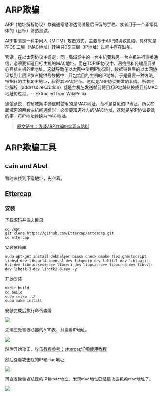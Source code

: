 # ARP欺骗

ARP（地址解析协议）欺骗通常是渗透测试最后保留的手段，或者用于一个非常具体的（目标）渗透测试。

ARP欺骗是一种中间人（MITM）攻击方式，主要基于ARP的协议缺陷，具体就是在OSI二层（MAC地址）转换只OSI三层（IP地址）过程中存在缺陷。

官话：在以太网协议中规定，同一局域网中的一台主机要和另一台主机进行直接通信，必须要知道目标主机的MAC地址。而在TCP/IP协议中，网络层和传输层只关心目标主机的IP地址。这就导致在以太网中使用IP协议时，数据链路层的以太网协议接到上层IP协议提供的数据中，只包含目的主机的IP地址。于是需要一种方法，根据目的主机的IP地址，获得其MAC地址。这就是ARP协议要做的事情。所谓地址解析（address resolution）就是主机在发送帧前将目标IP地址转换成目标MAC地址的过程。-- Extracted from WikiPedia.

通俗点说，在局域网中通信时使用的是MAC地址，而不是常见的IP地址。所以在局域网的两台主机间通信时，必须要知道对方的MAC地址，这就是ARP协议要做的事：将IP地址转换为MAC地址。

> [原文链接：浅谈ARP欺骗的实现与防御](https://www.freebuf.com/articles/network/210852.html)



# ARP欺骗工具

## cain and Abel

暂时未找到下载地址，先空着。



## [Ettercap](https://github.com/Ettercap/ettercap.git)

### 安装

下载源码并进入目录

```
cd /opt
git clone https://github.com/Ettercap/ettercap.git
cd ettercap
```

安装依赖库

```
sudo apt-get install debhelper bison check cmake flex ghostscript libbsd-dev libcurl4-openssl-dev libgeoip-dev libltdl-dev libluajit-5.1-dev libncurses5-dev libnet1-dev libpcap-dev libpcre3-dev libssl-dev libgtk-3-dev libgtk2.0-dev -y
```

开始安装

```
mkdir build
cd build
sudo cmake ../
sudo make install
```

安装完成后执行命令查看

![](https://borinboy.oss-cn-shanghai.aliyuncs.com/xntz/20210824110305.png)

先清空受害者机器的ARP表，并查看IP地址。

![](https://borinboy.oss-cn-shanghai.aliyuncs.com/xntz/20210824112153.png)

然后开始攻击，[攻击教程参考：ettercap详细使用教程](https://blog.csdn.net/smli_ng/article/details/106133685)

然后查看攻击机的IP和mac地址

![](https://borinboy.oss-cn-shanghai.aliyuncs.com/xntz/20210824112650.png)

再查看受害者机器的IP和mac地址，发现mac地址已经是攻击机的mac地址了。

![](https://borinboy.oss-cn-shanghai.aliyuncs.com/xntz/20210824112754.png)


